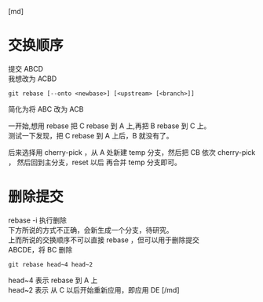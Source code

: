 [md]
# 交换顺序
提交 ABCD  
我想改为 ACBD
```
git rebase [--onto <newbase>] [<upstream> [<branch>]]
```

简化为将 ABC 改为 ACB

一开始,想用 rebase 把 C rebase 到 A 上,再把 B rebase 到 C 上。  
测试一下发现，把 C rebase 到 A 上后，B 就没有了。

后来选择用 cherry-pick ，从 A 处新建 temp 分支，然后把 CB 依次 cherry-pick ，
然后回到主分支，reset 以后 再合并 temp 分支即可。

# 删除提交
rebase -i 执行删除  
下方所说的方式不正确，会新生成一个分支，待研究。  
上而所说的交换顺序不可以直接 rebase ，但可以用于删除提交  
ABCDE，将 BC 删除
```
git rebase head~4 head~2
```
head~4 表示 rebase 到 A 上  
head~2 表示 从 C 以后开始重新应用，即应用 DE
[/md]